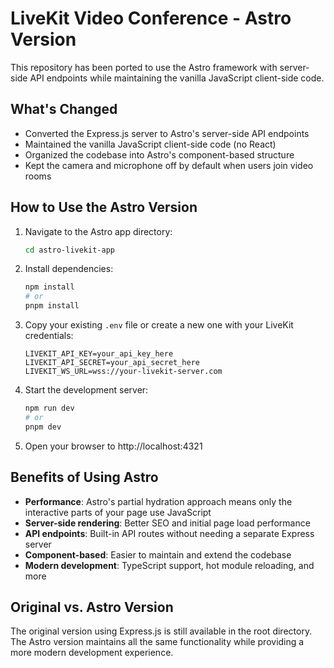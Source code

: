 # LiveKit Video Conference - Astro Version

This repository has been ported to use the Astro framework with server-side API endpoints while maintaining the vanilla JavaScript client-side code.

## What's Changed

- Converted the Express.js server to Astro's server-side API endpoints
- Maintained the vanilla JavaScript client-side code (no React)
- Organized the codebase into Astro's component-based structure
- Kept the camera and microphone off by default when users join video rooms

## How to Use the Astro Version

1. Navigate to the Astro app directory:
   ```bash
   cd astro-livekit-app
   ```

2. Install dependencies:
   ```bash
   npm install
   # or
   pnpm install
   ```

3. Copy your existing `.env` file or create a new one with your LiveKit credentials:
   ```
   LIVEKIT_API_KEY=your_api_key_here
   LIVEKIT_API_SECRET=your_api_secret_here
   LIVEKIT_WS_URL=wss://your-livekit-server.com
   ```

4. Start the development server:
   ```bash
   npm run dev
   # or
   pnpm dev
   ```

5. Open your browser to http://localhost:4321

## Benefits of Using Astro

- **Performance**: Astro's partial hydration approach means only the interactive parts of your page use JavaScript
- **Server-side rendering**: Better SEO and initial page load performance
- **API endpoints**: Built-in API routes without needing a separate Express server
- **Component-based**: Easier to maintain and extend the codebase
- **Modern development**: TypeScript support, hot module reloading, and more

## Original vs. Astro Version

The original version using Express.js is still available in the root directory. The Astro version maintains all the same functionality while providing a more modern development experience.
